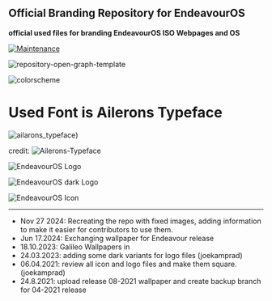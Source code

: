 ## Official Branding Repository for EndeavourOS

**official used files for branding EndeavourOS ISO Webpages and OS**

[![Maintenance](https://img.shields.io/maintenance/yes/2024.svg)]()

![repository-open-graph-template](https://raw.githubusercontent.com/endeavouros-team/Branding/refs/heads/main/EndeavourOS-logo-files/endeavourosos-logo-horizontal_with_safespace_and_background.svg)

![colorscheme](https://raw.githubusercontent.com/endeavouros-team/Branding/refs/heads/main/color-schemes/color-scheme-hex-preview.png)


# Used Font is Ailerons Typeface

![ailarons_typeface](https://raw.githubusercontent.com/endeavouros-team/Branding/refs/heads/main/font/typeface.png))

credit: ![Ailerons-Typeface](https://www.behance.net/gallery/25541553/Ailerons-Typeface/modules/943293657?isa0=1)


![EndeavourOS Logo](https://raw.githubusercontent.com/endeavouros-team/Branding/refs/heads/main/icons/EndeavourOS-logo.png "EndeavourOS Logo") 

![EndeavourOS dark Logo](https://raw.githubusercontent.com/endeavouros-team/Branding/refs/heads/main/icons/endeavouros-dark.png "EndeavourOS dark Logo")

![EndeavourOS Icon](https://raw.githubusercontent.com/endeavouros-team/Branding/refs/heads/main/icons/EndeavourOS-icon.png "EndeavourOS Icon")

---

* Nov 27 2024: Recreating the repo with fixed images, adding information to make it easier for contributors to use them.
* Jun 17.2024: Exchanging wallpaper for Endeavour release 
* 18.10.2023: Galileo Wallpapers in 
* 24.03.2023: adding some dark variants for logo files (joekamprad)
* 06.04.2021: review all icon and logo files and make them square. (joekamprad)
* 24.8.2021: upload release 08-2021 wallpaper and create backup branch for 04-2021 release



